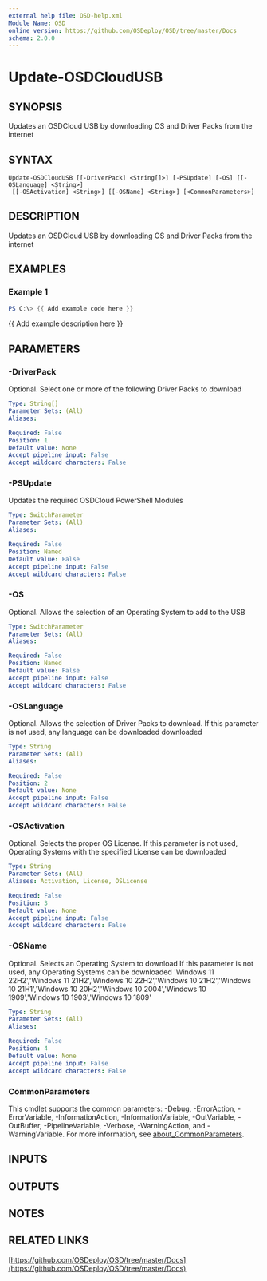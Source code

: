 ```yaml
---
external help file: OSD-help.xml
Module Name: OSD
online version: https://github.com/OSDeploy/OSD/tree/master/Docs
schema: 2.0.0
---
```


# Update-OSDCloudUSB

## SYNOPSIS
Updates an OSDCloud USB by downloading OS and Driver Packs from the internet

## SYNTAX

```
Update-OSDCloudUSB [[-DriverPack] <String[]>] [-PSUpdate] [-OS] [[-OSLanguage] <String>]
 [[-OSActivation] <String>] [[-OSName] <String>] [<CommonParameters>]
```

## DESCRIPTION
Updates an OSDCloud USB by downloading OS and Driver Packs from the internet

## EXAMPLES

### Example 1
```powershell
PS C:\> {{ Add example code here }}
```

{{ Add example description here }}

## PARAMETERS

### -DriverPack
Optional.
Select one or more of the following Driver Packs to download

```yaml
Type: String[]
Parameter Sets: (All)
Aliases:

Required: False
Position: 1
Default value: None
Accept pipeline input: False
Accept wildcard characters: False
```

### -PSUpdate
Updates the required OSDCloud PowerShell Modules

```yaml
Type: SwitchParameter
Parameter Sets: (All)
Aliases:

Required: False
Position: Named
Default value: False
Accept pipeline input: False
Accept wildcard characters: False
```

### -OS
Optional.
Allows the selection of an Operating System to add to the USB

```yaml
Type: SwitchParameter
Parameter Sets: (All)
Aliases:

Required: False
Position: Named
Default value: False
Accept pipeline input: False
Accept wildcard characters: False
```

### -OSLanguage
Optional.
Allows the selection of Driver Packs to download. 
If this parameter is not used, any language can be downloaded downloaded

```yaml
Type: String
Parameter Sets: (All)
Aliases:

Required: False
Position: 2
Default value: None
Accept pipeline input: False
Accept wildcard characters: False
```

### -OSActivation
Optional.
Selects the proper OS License.
If this parameter is not used, Operating Systems with the specified License can be downloaded

```yaml
Type: String
Parameter Sets: (All)
Aliases: Activation, License, OSLicense

Required: False
Position: 3
Default value: None
Accept pipeline input: False
Accept wildcard characters: False
```

### -OSName
Optional.
Selects an Operating System to download
If this parameter is not used, any Operating Systems can be downloaded
'Windows 11 22H2','Windows 11 21H2','Windows 10 22H2','Windows 10 21H2','Windows 10 21H1','Windows 10 20H2','Windows 10 2004','Windows 10 1909','Windows 10 1903','Windows 10 1809'

```yaml
Type: String
Parameter Sets: (All)
Aliases:

Required: False
Position: 4
Default value: None
Accept pipeline input: False
Accept wildcard characters: False
```

### CommonParameters
This cmdlet supports the common parameters: -Debug, -ErrorAction, -ErrorVariable, -InformationAction, -InformationVariable, -OutVariable, -OutBuffer, -PipelineVariable, -Verbose, -WarningAction, and -WarningVariable. For more information, see [about_CommonParameters](http://go.microsoft.com/fwlink/?LinkID=113216).

## INPUTS

## OUTPUTS

## NOTES

## RELATED LINKS

[https://github.com/OSDeploy/OSD/tree/master/Docs](https://github.com/OSDeploy/OSD/tree/master/Docs)

